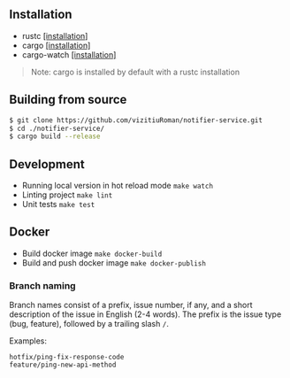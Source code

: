 ## Installation

- rustc [[installation]](https://www.rust-lang.org/en-US/install.html)
- cargo [[installation]](https://doc.rust-lang.org/cargo/getting-started/installation.html)
- cargo-watch [[installation]](https://crates.io/crates/cargo-watch)

> Note: cargo is installed by default with a rustc installation

## Building from source

```bash
$ git clone https://github.com/vizitiuRoman/notifier-service.git
$ cd ./notifier-service/
$ cargo build --release
```

## Development
* Running local version in hot reload mode ``make watch``
* Linting project ``make lint``
* Unit tests ``make test``

## Docker
* Build docker image ``make docker-build``
* Build and push docker image ``make docker-publish``

### Branch naming

Branch names consist of a prefix, issue number, if any, and a short description of the issue in English (2-4 words).
The prefix is ​​the issue type (bug, feature), followed by a trailing slash `/`.

Examples:

    hotfix/ping-fix-response-code
    feature/ping-new-api-method
